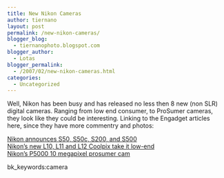 ```yaml
---
title: New Nikon Cameras
author: tiernano
layout: post
permalink: /new-nikon-cameras/
blogger_blog:
  - tiernanophoto.blogspot.com
blogger_author:
  - Lotas
blogger_permalink:
  - /2007/02/new-nikon-cameras.html
categories:
  - Uncategorized
---
```

Well, Nikon has been busy and has released no less then 8 new (non SLR) digital cameras. Ranging from low end consumer, to ProSumer cameras, they look like they could be interesting. Linking to the Engadget articles here, since they have more commentry and photos:

<a id="posttitle2133634885" href="http://www.engadget.com/2007/02/19/nikon-announces-s50-s50c-s200-and-s500/" target="_blank">Nikon announces S50, S50c, S200, and S500</a>  
<a id="posttitle2133635038" href="http://www.engadget.com/2007/02/19/nikons-new-l10-l11-and-l12-coolpix-take-it-low-end/" target="_blank">Nikon&#8217;s new L10, L11 and L12 Coolpix take it low-end</a>  
<a id="posttitle2133703209" href="http://www.engadget.com/2007/02/19/nikons-p5000-10-megapixel-prosumer-cam/" target="_blank">Nikon&#8217;s P5000 10 megapixel prosumer cam</a>

bk_keywords:camera
